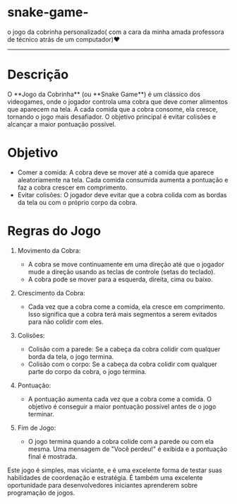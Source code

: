 # snake-game-
o jogo da cobrinha personalizado( com a cara da minha amada professora de técnico atrás de um computador)❤️

<hr>

<h1>Descrição</h1>
O **Jogo da Cobrinha** (ou **Snake Game**) é um clássico dos videogames, onde o jogador controla uma cobra que deve comer alimentos que aparecem na tela. A cada comida que a cobra consome, ela cresce, tornando o jogo mais desafiador. O objetivo principal é evitar colisões e alcançar a maior pontuação possível.

<h1>Objetivo</h1>

- Comer a comida: A cobra deve se mover até a comida que aparece aleatoriamente na tela. Cada comida consumida aumenta a pontuação e faz a cobra crescer em comprimento.
- Evitar colisões: O jogador deve evitar que a cobra colida com as bordas da tela ou com o próprio corpo da cobra.

<h1>Regras do Jogo</h1>

1. Movimento da Cobra:
   - A cobra se move continuamente em uma direção até que o jogador mude a direção usando as teclas de controle (setas do teclado).
   - A cobra pode se mover para a esquerda, direita, cima ou baixo.

2. Crescimento da Cobra:
   - Cada vez que a cobra come a comida, ela cresce em comprimento. Isso significa que a cobra terá mais segmentos a serem evitados para não colidir com eles.

3. Colisões:
   - Colisão com a parede: Se a cabeça da cobra colidir com qualquer borda da tela, o jogo termina.
   - Colisão com o corpo: Se a cabeça da cobra colidir com qualquer parte do corpo da cobra, o jogo termina.

4. Pontuação:
   - A pontuação aumenta cada vez que a cobra come a comida. O objetivo é conseguir a maior pontuação possível antes de o jogo terminar.

5. Fim de Jogo:
   - O jogo termina quando a cobra colide com a parede ou com ela mesma. Uma mensagem de "Você perdeu!" é exibida e a pontuação final é mostrada.

Este jogo é simples, mas viciante, e é uma excelente forma de testar suas habilidades de coordenação e estratégia. É também uma excelente oportunidade para desenvolvedores iniciantes aprenderem sobre programação de jogos.

